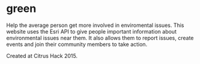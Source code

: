 # green
Help the average person get more involved in enviromental issues. This website uses the Esri API to give people important information about environmental issues near them. It also allows them to report issues, create events and join their community members to take action.

Created at Citrus Hack 2015.
